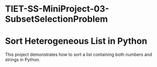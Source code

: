 # TIET-SS-MiniProject-03-SubsetSelectionProblem
# Sort Heterogeneous List in Python

This project demonstrates how to sort a list containing both numbers and strings in Python.
